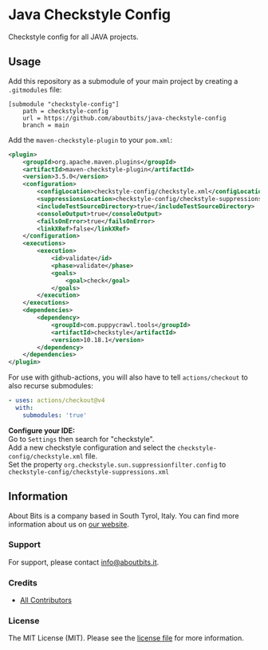 # Java Checkstyle Config

Checkstyle config for all JAVA projects.

## Usage

Add this repository as a submodule of your main project by creating a `.gitmodules` file:
```
[submodule "checkstyle-config"]
	path = checkstyle-config
	url = https://github.com/aboutbits/java-checkstyle-config
	branch = main
```

Add the `maven-checkstyle-plugin` to your `pom.xml`:
```xml
<plugin>
    <groupId>org.apache.maven.plugins</groupId>
    <artifactId>maven-checkstyle-plugin</artifactId>
    <version>3.5.0</version>
    <configuration>
        <configLocation>checkstyle-config/checkstyle.xml</configLocation>
        <suppressionsLocation>checkstyle-config/checkstyle-suppressions.xml</suppressionsLocation>
        <includeTestSourceDirectory>true</includeTestSourceDirectory>
        <consoleOutput>true</consoleOutput>
        <failsOnError>true</failsOnError>
        <linkXRef>false</linkXRef>
    </configuration>
    <executions>
        <execution>
            <id>validate</id>
            <phase>validate</phase>
            <goals>
                <goal>check</goal>
            </goals>
        </execution>
    </executions>
    <dependencies>
        <dependency>
            <groupId>com.puppycrawl.tools</groupId>
            <artifactId>checkstyle</artifactId>
            <version>10.18.1</version>
        </dependency>
    </dependencies>
</plugin>
```

For use with github-actions, you will also have to tell `actions/checkout` to also recurse submodules:
```yaml
- uses: actions/checkout@v4
  with:
    submodules: 'true'
```

**Configure your IDE:**  
Go to `Settings` then search for "checkstyle".  
Add a new checkstyle configuration and select the `checkstyle-config/checkstyle.xml` file.  
Set the property `org.checkstyle.sun.suppressionfilter.config` to `checkstyle-config/checkstyle-suppressions.xml`

## Information

About Bits is a company based in South Tyrol, Italy. You can find more information about us on [our website](https://aboutbits.it).

### Support

For support, please contact [info@aboutbits.it](mailto:info@aboutbits.it).

### Credits

- [All Contributors](../../contributors)

### License

The MIT License (MIT). Please see the [license file](license.md) for more information.
